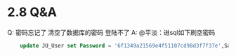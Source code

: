 # 2.8 Q&A

Q: 密码忘记了 清空了数据库的密码 登陆不了
A: @平淡：进sql如下刷空密码
```sql
	update JU_User set Password = '6f1349a21569e4f51107cd98d3f7f37e',Salt= '5c6d' where UserID = 2
```